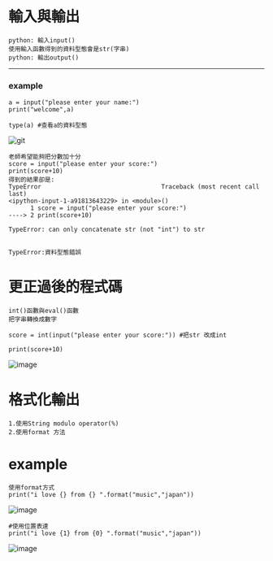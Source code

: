# 輸入與輸出
```
python: 輸入input() 
使用輸入函數得到的資料型態會是str(字串)
python: 輸出output()
```
---
### example
```
a = input("please enter your name:")
print("welcome",a)

type(a) #查看a的資料型態

```
![git](https://user-images.githubusercontent.com/90738394/135252112-51cb060c-38fb-4cbe-91bd-484e164fb458.PNG)
```
老師希望能夠把分數加十分
score = input("please enter your score:")
print(score+10)
得到的結果卻是:
TypeError                                 Traceback (most recent call last)
<ipython-input-1-a91813643229> in <module>()
      1 score = input("please enter your score:")
----> 2 print(score+10)

TypeError: can only concatenate str (not "int") to str


```
```
TypeError:資料型態錯誤

```
# 更正過後的程式碼

```
int()函數與eval()函數
把字串轉換成數字

```
```
score = int(input("please enter your score:")) #把str 改成int

print(score+10)
```
![image](https://user-images.githubusercontent.com/90738394/135380576-03fd474c-f18c-475b-8b6b-319edff5060f.png)
# 格式化輸出
```
1.使用String modulo operator(%)
2.使用format 方法

```
# example 
```
使用format方式
print("i love {} from {} ".format("music","japan"))
```
![image](https://user-images.githubusercontent.com/90738394/135554116-6c1ef8c4-06db-4dd5-9c48-e7f880b4c665.png)
```
#使用位置表達
print("i love {1} from {0} ".format("music","japan"))
```
![image](https://user-images.githubusercontent.com/90738394/135554475-9af5acca-d8f8-46c9-8caa-9561d51a344c.png)

